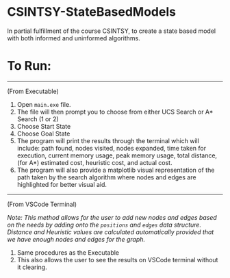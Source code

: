 # CSINTSY-StateBasedModels

In partial fulfillment of the course CSINTSY, to create a state based model with both informed and uninformed algorithms.


# To Run:

---

(From Executable)

1. Open `main.exe` file.
2. The file will then prompt you to choose from either UCS Search or A* Search (1 or 2)
3. Choose Start State
4. Choose Goal State
5. The program will print the results through the terminal which will include: path found, nodes visited, nodes expanded, time taken for execution, current memory usage, peak memory usage, total distance, (for A*) estimated cost, heuristic cost, and actual cost.
6. The program will also provide a matplotlib visual representation of the path taken by the search algorithm where nodes and edges are highlighted for better visual aid.

---

(From VSCode Terminal)

*Note: This method allows for the user to add new nodes and edges based on the needs by adding onto the `positions` and `edges` data structure. Distance and Heuristic values are calculated automatically provided that we have enough nodes and edges for the graph.*

1. Same procedures as the Executable
2. This also allows the user to see the results on VSCode terminal without it clearing.
